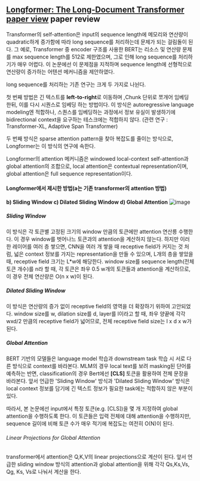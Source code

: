 [Longformer: The Long-Document Transformer paper view](https://arxiv.org/abs/2004.05150) paper review
---

Transformer의 self-attention은 input의 sequence length에 메모리와 연산량이 quadratic하게 증가함에 따라 long sequence를 처리하는데 문제가 되는 걸림돌이 된다.
그 예로, Transformer 중 encoder 구조를 사용한 BERT는 리소스 및 연산량 문제를 max sequence length를 512로 제한였으며, 그로 인해 long sequence를 처리하기가 매우 어렵다.
이 논문에선 이 문제점을 지적하며 sequence length에 선형적으로 연산량이 증가하는 어텐션 메커니즘을 제안하였다.

long sequence를 처리하는 기존 연구는 크게 두 가지로 나뉜다.   

첫 번째 방법은 긴 텍스트를 **left-to-right**로 이동하며 ,Chunk 단위로 쪼개어 임베딩 한뒤, 이를 다시 시퀀스로 임베딩 하는 방법이다.
이 방식은 autoregressive language modeling엔 적합하나, 스퀀스를 임베딩하는 과정에서 정보 유실이 발생하기에 bidirectional context을 요구하는 테스크에는 적합하지 않다.
(관련 연구 : Transformer-XL, Adaptive Span Transformer)

두 번째 방식은 sparse attention pattern을 찾아 복잡도를 줄이는 방식으로, Longformer는 이 방식의 연구에 속한다.

Longformer의 attention 메커니즘은 windowed local-context self-attention과 global attention의 조합으로, 
local attention은 contextual representation이며, global attention은 full sequence representation이다.


#### Longformer에서 제시한 방법(a는 기존 transformer의 attention 방법)
**b) Sliding Window c) Dilated Sliding Window d) Global Attention**
![image](https://user-images.githubusercontent.com/74341192/144062051-f3dfba2c-d82b-4f4a-b838-a2d24e20e3e5.png)

##### Sliding Window
이 방식은 각 토큰별 고정된 크기의 window 만큼의 토큰에만 attention 연산릉 수행한다. 이 경우 window를 벗어나느 토큰과의 attention을 계산하지 않는다.
하지만 이러한 레이어를 여러 층 쌓으면, CNN을 여러 개 쌓을 때 receptive field가 커지는 것 처럼, 넓은 context 정보를 가지는 representation을 만들 수 있으며,
L개의 층을 쌓았을 때, receptive field 크기는 L\*w에 해당한다.
window size를 sequence length(전체 토큰 개수)를 n라 할 때, 각 토큰은 좌우 0.5 w개의 토큰들과 attention을 계산하므로, 이 경우 전체 연산량은 O(n x w)이 된다.

##### Dilated Sliding Window
이 방식은 연산량의 증가 없이 receptive field의 영역을 더 확장하기 위하여 고안되었다.
window size를 w, dilation size를 d, layer를 l이라고 할 때, 좌우 양끝에 각각 wxd/2 만큼의 receptive field가 넓어므로, 전체 receptive field size는 l x d x w가 된다.

##### Global Attention
BERT 기반의 모델들은 language model 학습과 downstream task 학습 시 서로 다른 방식으로 context를 바라본다. 
MLM의 경우 local text를 보려 masking된 단어를 예측하는 반면, classification의 경우 Bert에선 **[CLS]** 토큰을 활용하여 전체 문장을 바라본다. 
앞서 언급한 'Sliding Window' 방식과 'Dilated Sliding Window' 방식은 local context 정보를 담기에 긴 텍스트 정보가 필요한 task에는 적합하지 않은 부분이 있다.

따라서, 본 논문에선 input에서 특정 토큰(e.g. \[CLS\])을 몇 개 지정하여 global attention을 수행하도록 한다. 
이 토큰들은 입력 전체에 대해 attention을 수행하지만, sequence 길이에 비해 토큰 수가 매우 적기에 복잡도는 여전히 O(N)이 된다.

###### Linear Projections for Global Attention
transformer에서 attention은 Q,K,V의 linear projections으로 계산이 된다. 앞서 언급한 sliding window 방식의 attention과 global attention을 위해 각각 Qs,Ks,Vs, Qg, Ks, Vs로 나눠서 계산을 한다.




